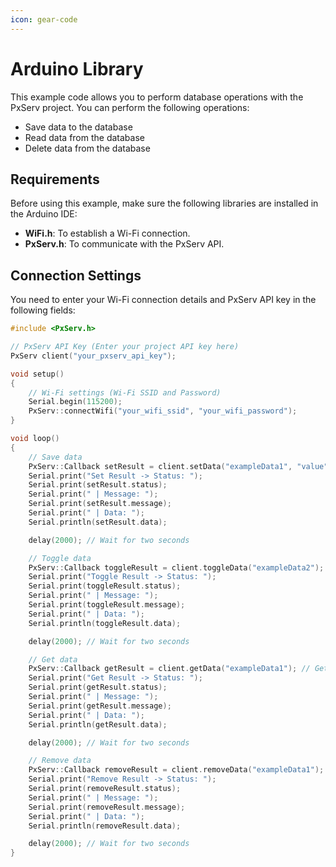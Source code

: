 ```yaml
---
icon: gear-code
---
```


# Arduino Library

This example code allows you to perform database operations with the PxServ project. You can perform the following operations:

- Save data to the database
- Read data from the database
- Delete data from the database

## Requirements

Before using this example, make sure the following libraries are installed in the Arduino IDE:

- **WiFi.h**: To establish a Wi-Fi connection.
- **PxServ.h**: To communicate with the PxServ API.

## Connection Settings

You need to enter your Wi-Fi connection details and PxServ API key in the following fields:

```cpp
#include <PxServ.h>

// PxServ API Key (Enter your project API key here)
PxServ client("your_pxserv_api_key");

void setup()
{
    // Wi-Fi settings (Wi-Fi SSID and Password)
    Serial.begin(115200);
    PxServ::connectWifi("your_wifi_ssid", "your_wifi_password");
}

void loop()
{
    // Save data
    PxServ::Callback setResult = client.setData("exampleData1", "value"); // Add "value" to the "exampleData1" key
    Serial.print("Set Result -> Status: ");
    Serial.print(setResult.status);
    Serial.print(" | Message: ");
    Serial.print(setResult.message);
    Serial.print(" | Data: ");
    Serial.println(setResult.data);

    delay(2000); // Wait for two seconds

    // Toggle data
    PxServ::Callback toggleResult = client.toggleData("exampleData2"); // Toggles the value of the “exampleData2” key between 0 and 1
    Serial.print("Toggle Result -> Status: ");
    Serial.print(toggleResult.status);
    Serial.print(" | Message: ");
    Serial.print(toggleResult.message);
    Serial.print(" | Data: ");
    Serial.println(toggleResult.data);

    delay(2000); // Wait for two seconds

    // Get data
    PxServ::Callback getResult = client.getData("exampleData1"); // Get the value for the "exampleData1" key
    Serial.print("Get Result -> Status: ");
    Serial.print(getResult.status);
    Serial.print(" | Message: ");
    Serial.print(getResult.message);
    Serial.print(" | Data: ");
    Serial.println(getResult.data);

    delay(2000); // Wait for two seconds

    // Remove data
    PxServ::Callback removeResult = client.removeData("exampleData1"); // Remove the "exampleData" key
    Serial.print("Remove Result -> Status: ");
    Serial.print(removeResult.status);
    Serial.print(" | Message: ");
    Serial.print(removeResult.message);
    Serial.print(" | Data: ");
    Serial.println(removeResult.data);

    delay(2000); // Wait for two seconds
}
```
